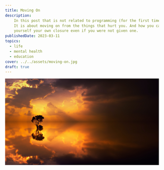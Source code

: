 ```yaml
---
title: Moving On
description:
    In this post that is not related to programming (for the first time),
    It is about moving on from the things that hurt you. And how you can give
    yourself your own closure even if you were not given one.
publishedDate: 2023-03-11
topics:
  - life
  - mental health
  - education
cover: ../../assets/moving-on.jpg
draft: true
---
```


![Sometimes, you have to move on, it's for the best.](../../assets/moving-on.jpg)
